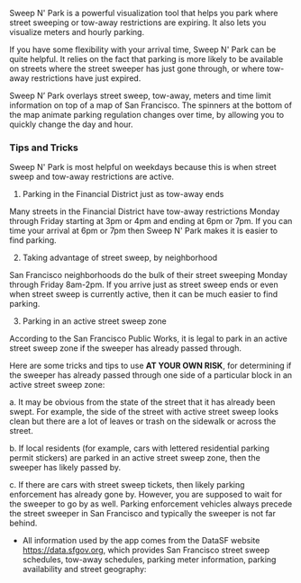 
Sweep N' Park is a powerful visualization tool that helps you park where street sweeping or tow-away restrictions are expiring.  It also lets you visualize meters and hourly parking.

If you have some flexibility with your arrival time, Sweep N' Park can be quite helpful.  It relies on the fact that parking is more likely to be available on streets where the street sweeper has just gone through, or where tow-away restrictions have just expired. 

Sweep N’ Park overlays street sweep, tow-away, meters and time limit information on top of a map of San Francisco.  The spinners at the bottom of the map animate parking regulation changes over time, by allowing you to quickly change the day and hour.


### Tips and Tricks

 Sweep N' Park is most helpful on weekdays because this is when street sweep and tow-away restrictions are active.

1. Parking in the Financial District just as tow-away ends

Many streets in the Financial District have tow-away restrictions Monday through Friday starting at 3pm or 4pm and ending at 6pm or 7pm.  If you can time your arrival at 6pm or 7pm then Sweep N' Park makes it is easier to find parking.

2. Taking advantage of street sweep, by neighborhood

San Francisco neighborhoods do the bulk of their street sweeping Monday through Friday 8am-2pm. If you arrive just as street sweep ends or even when street sweep is currently active, then it can be much easier to find parking.

3. Parking in an active street sweep zone

According to the San Francisco Public Works, it is legal to park in an active street sweep zone if the sweeper has already passed through.

Here are some tricks and tips to use **AT YOUR OWN RISK**, for determining if the sweeper has already passed through one side of a particular block in an active street sweep zone:

a. It may be obvious from the state of the street that it has already been swept.  For example, the side of the street with active street sweep looks clean but there are a lot of leaves or trash on the sidewalk or across the street.

b. If local residents (for example, cars with lettered residential parking permit stickers) are parked in an active street sweep zone, then the sweeper has likely passed by.

c. If there are cars with street sweep tickets, then likely parking enforcement has already gone by.  However, you are supposed to wait for the sweeper to go by as well.  Parking enforcement vehicles always precede the street sweeper in San Francisco and typically the sweeper is not far behind.


* All information used by the app comes from the DataSF website https://data.sfgov.org, which provides San Francisco street sweep schedules, tow-away schedules, parking meter information, parking availability and street geography:
